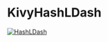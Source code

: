 # KivyHashLDash

[![HashLDash](https://i.ytimg.com/vi/WiyF3VsL5dY/hqdefault.jpg?sqp=-oaymwEbCKgBEF5IVfKriqkDDggBFQAAiEIYAXABwAEG&rs=AOn4CLBrJHPAIsNA7_lXzKemzsKhB-LlNw)](https://youtube.com/playlist?list=PLsMpSZTgkF5AV1FmALMgW8W-TvrfR3nrs "HashLDash")
